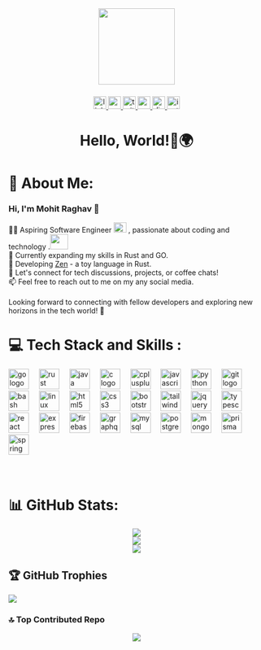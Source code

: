 <div align="center">
  <img height="150" src="https://camo.githubusercontent.com/e20822b4282c07ffd010cd05f855a6561d3b62358ca9e607e4901288dd748fcb/68747470733a2f2f63646e2e6472696262626c652e636f6d2f75736572732f323133313939332f73637265656e73686f74732f343934383733362f74686f75676874776f726b732d6769665f6472696262626c652e676966"  />
</div>

###

<div align="center">
  <a href="https://www.linkedin.com/in/mohit-raghav-47883124a" target="_blank">
    <img src="https://img.shields.io/badge/LinkedIn-%230077B5.svg?logo=linkedin&logoColor=white" height="25" alt="linkedin logo"  />
  </a>
   <a href="mohit07raghav19@gmail.com" target="_blank">
    <img src="https://img.shields.io/badge/Gmail-D14836?style=for-the-badge&logo=gmail&logoColor=white" height="25" alt="gmail logo"  />
  </a>
  <a href="https://twitter.com/mohit07raghav19" target="_blank">
    <img src="https://img.shields.io/badge/Twitter-%231DA1F2.svg?logo=Twitter&logoColor=white" height="25" alt="twitter logo"  />
  </a>
   <a href="https://reddit.com/user/mohit07raghav19" target="_blank">
    <img src="https://img.shields.io/badge/Reddit-%23FF4500.svg?logo=Reddit&logoColor=white" height="25" alt="gmail logo"  />
  </a>
  <a href="https://discordapp.com/users/889738316314988544" target="_blank">
    <img src="https://img.shields.io/badge/Discord-%237289DA.svg?logo=discord&logoColor=white)](https://discord.gg/https://discordapp.com/users/889738316314988544" height="25" alt="discord logo"  />
  </a>
   <a href="https://instagram.com/mohit07raghav19" target="_blank">
    <img src="https://img.shields.io/badge/Instagram-%23E4405F.svg?logo=Instagram&logoColor=white" height="25" alt="instagram logo"  />
  </a>
 
</div>

###

<h1 align="center">Hello, World!👋🌍</h1>

# 💫 About Me:

### Hi, I'm Mohit Raghav 👋

👨‍💻 Aspiring Software Engineer  <img width="25" height="20" alt="" src="https://user-images.githubusercontent.com/74038190/212284087-bbe7e430-757e-4901-90bf-4cd2ce3e1852.gif"/> , passionate about coding and technology .<img width="35" height="30" alt="" src="https://user-images.githubusercontent.com/74038190/235223599-0eadbd7c-c916-4f24-af9d-9242730e6172.gif"/> <br>🌱 Currently expanding my skills in Rust and GO.<br>💼 Developing [Zen](https://github.com/zenlang-rs/) - a toy language in Rust.<br>💬 Let's connect for tech discussions, projects, or coffee chats!<br>📫 Feel free to reach out to me on my any social media.<br><br>Looking forward to connecting with fellow developers and exploring new horizons in the tech world! 🚀

<h1> 💻 Tech Stack and Skills :</h1>

<div align="left">
  <img src="https://cdn.jsdelivr.net/gh/devicons/devicon/icons/go/go-original-wordmark.svg" height="40" alt="go logo"  />
  <img width="12" />
  <img src="https://skillicons.dev/icons?i=rust" height="40" alt="rust logo"  />
  <img width="12" />
  <img src="https://cdn.jsdelivr.net/gh/devicons/devicon/icons/java/java-original.svg" height="40" alt="java logo"  />
  <img width="12" />
  <img src="https://cdn.jsdelivr.net/gh/devicons/devicon/icons/c/c-original.svg" height="40" alt="c logo"  />
  <img width="12" />
  <img src="https://cdn.jsdelivr.net/gh/devicons/devicon/icons/cplusplus/cplusplus-original.svg" height="40" alt="cplusplus logo"  />
  <img width="12" />
  <img src="https://cdn.simpleicons.org/javascript/F7DF1E" height="40" alt="javascript logo"  />
  <img width="12" />
  <img src="https://cdn.simpleicons.org/python/3776AB" height="40" alt="python logo"  />
  <img width="12" />
  <img src="https://cdn.simpleicons.org/git/F05032" height="40" alt="git logo"  />
  <img width="12" />
  <img src="https://cdn.simpleicons.org/gnubash/4EAA25" height="40" alt="bash logo"  />
  <img width="12" />
  <img src="https://cdn.simpleicons.org/linux/FCC624" height="40" alt="linux logo"  />
  <img width="12" />
  <img src="https://cdn.simpleicons.org/html5/E34F26" height="40" alt="html5 logo"  />
  <img width="12" />
  <img src="https://cdn.jsdelivr.net/gh/devicons/devicon/icons/css3/css3-original.svg" height="40" alt="css3 logo"  />
  <img width="12" />
  <img src="https://cdn.jsdelivr.net/gh/devicons/devicon/icons/bootstrap/bootstrap-original.svg" height="40" alt="bootstrap logo"  />
  <img width="12" />
  <img src="https://cdn.simpleicons.org/tailwindcss/06B6D4" height="40" alt="tailwindcss logo"  />
  <img width="12" />
  <img src="https://cdn.simpleicons.org/jquery/0769AD" height="40" alt="jquery logo"  />
  <img width="12" />
  <img src="https://cdn.simpleicons.org/typescript/3178C6" height="40" alt="typescript logo"  />
  <img width="12" />
  <img src="https://cdn.simpleicons.org/react/61DAFB" height="40" alt="react logo"  />
  <img width="12" />
  <img src="https://img.shields.io/badge/Express-000000?logo=express&logoColor=white&style=for-the-badge" height="40" alt="express logo"  />
  <img width="12" />
  <img src="https://cdn.simpleicons.org/firebase/FFCA28" height="40" alt="firebase logo"  />
  <img width="12" />
  <img src="https://cdn.simpleicons.org/graphql/E10098" height="40" alt="graphql logo"  />
  <img width="12" />
  <img src="https://cdn.simpleicons.org/mysql/4479A1" height="40" alt="mysql logo"  />
  <img width="12" />
  <img src="https://cdn.jsdelivr.net/gh/devicons/devicon/icons/postgresql/postgresql-original.svg" height="40" alt="postgresql logo"  />
  <img width="12" />
  <img src="https://skillicons.dev/icons?i=mongodb" height="40" alt="mongodb logo"  />
  <img width="12" />
  <img src="https://skillicons.dev/icons?i=prisma" height="40" alt="prisma logo"  />
  <img width="12" />
  <img src="https://cdn.simpleicons.org/spring/6DB33F" height="40" alt="spring logo"  />
</div>

###

<br>

# 📊 GitHub Stats:

<div align="center">

![](https://github-readme-stats.vercel.app/api?username=mohit07raghav19&theme=material-palenight&hide_border=true&include_all_commits=false&count_private=true)<br/>
![](https://github-readme-streak-stats.herokuapp.com/?user=mohit07raghav19&theme=material-palenight&hide_border=true)<br/>
![](https://github-readme-stats.vercel.app/api/top-langs/?username=mohit07raghav19&theme=material-palenight&hide_border=true&include_all_commits=true&count_private=true&layout=compact)

</div>

## 🏆 GitHub Trophies

![](https://github-profile-trophy.vercel.app/?username=mohit07raghav19&theme=dracula&no-frame=true&no-bg=true&margin-w=4)

### 🔝 Top Contributed Repo
<div align="center">
  
![](https://github-contributor-stats.vercel.app/api?username=mohit07raghav19&limit=5&theme=dracula&combine_all_yearly_contributions=true)

</div>

